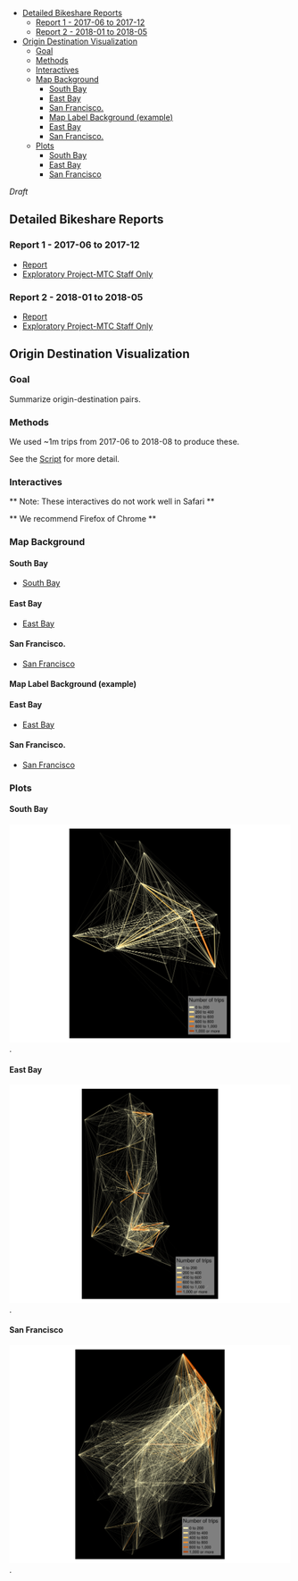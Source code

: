 <!-- MarkdownTOC bracket="round" autolink="true" -->

- [Detailed Bikeshare Reports](#detailed-bikeshare-reports)
	- [Report 1 - 2017-06 to 2017-12](#report-1---2017-06-to-2017-12)
	- [Report 2 - 2018-01 to 2018-05](#report-2---2018-01-to-2018-05)
- [Origin Destination Visualization](#origin-destination-visualization)
	- [Goal](#goal)
	- [Methods](#methods)
	- [Interactives](#interactives)
	- [Map Background](#map-background)
		- [South Bay](#south-bay)
		- [East Bay](#east-bay)
		- [San Francisco.](#san-francisco)
		- [Map Label Background \(example\)](#map-label-background-example)
		- [East Bay](#east-bay-1)
		- [San Francisco.](#san-francisco-1)
	- [Plots](#plots)
		- [South Bay](#south-bay-1)
		- [East Bay](#east-bay-2)
		- [San Francisco](#san-francisco-2)

<!-- /MarkdownTOC -->

*Draft*

## Detailed Bikeshare Reports

### Report 1 - 2017-06 to 2017-12

- [Report](https://exploratory.io/note/7030233012024040/9695549615814872)
- [Exploratory Project-MTC Staff Only](https://mtcdrive.box.com/s/gh9nhfu0fuliht1ylvv3l92pxe9b88ly)

### Report 2 - 2018-01 to 2018-05

- [Report](https://exploratory.io/note/5004203344506554/Bike-Share-January-May-2018-Summary-2716657760828263)
- [Exploratory Project-MTC Staff Only](https://mtcdrive.box.com/s/h5n53sj727cui4c1bw2it0xmdr9wfbak)

## Origin Destination Visualization

### Goal

Summarize origin-destination pairs. 

### Methods

We used ~1m trips from 2017-06 to 2018-08 to produce these.  

See the [Script](https://github.com/BayAreaMetro/Data-And-Visualization-Projects/blob/master/bikeshare/bikeshare_od_maps.R) for more detail. 

### Interactives

** Note: These interactives do not work well in Safari **

** We recommend Firefox of Chrome ** 

### Map Background

#### South Bay  

- [South Bay](https://bayareametro.github.io/Data-And-Visualization-Projects/bikeshare/interactives/south_bay_bikeshare_trips.html)

#### East Bay  

- [East Bay](https://bayareametro.github.io/Data-And-Visualization-Projects/bikeshare/interactives/east_bay_bikeshare_trips.html)

#### San Francisco.  

- [San Francisco](https://bayareametro.github.io/Data-And-Visualization-Projects/bikeshare/interactives/west_bay_bikeshare_trips.html)

#### Map Label Background (example)


#### East Bay 


- [East Bay](https://bayareametro.github.io/Data-And-Visualization-Projects/bikeshare/interactives/east_bay_stamen_labels.html)


#### San Francisco.

- [San Francisco](https://bayareametro.github.io/Data-And-Visualization-Projects/bikeshare/interactives/west_bay_stamen_labels.html)

### Plots

#### South Bay

![South Bay](plots/south_bay_map.png). 

#### East Bay

![East Bay](plots/east_bay_map.png). 

#### San Francisco

![San Francisco](plots/west_bay_map.png). 

